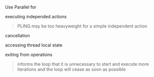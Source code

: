 ﻿Use Parallel for

executing independed actions 
> PLINQ may be too heavyweight for a simple independent action

cancellation 

accessing thread local state

exiting from operations
> informs the loop that it is unnecessary to start and execute more iterations and the loop will cease as
soon as possible